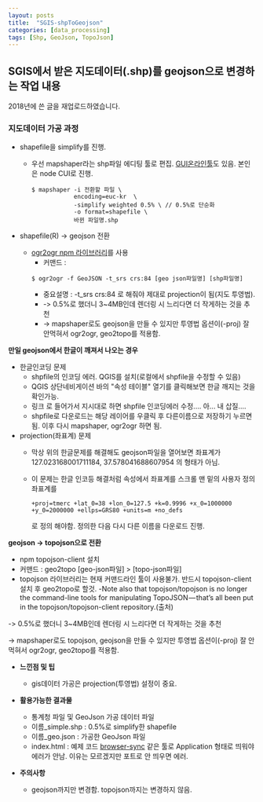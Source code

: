 ```yaml
---
layout: posts
title:  "SGIS-shpToGeojson"
categories: [data_processing]
tags: [Shp, GeoJson, TopoJson]
---
```



## SGIS에서 받은 지도데이터(.shp)를 geojson으로 변경하는 작업 내용

2018년에 쓴 글을 재업로드하였습니다.

### 지도데이터 가공 과정
- shapefile을 simplify를 진행. 
  - 우선 mapshaper라는 shp파일 에디팅 툴로 편집. [GUI온라인툴](http://mapshaper.org/)도 있음. 본인은 node CUI로 진행. 

    ```
    $ mapshaper -i 전환할 파일 \
                encoding=euc-kr  \
                -simplify weighted 0.5% \ // 0.5%로 단순화
                -o format=shapefile \
                바뀐 파일명.shp
    ```

- shapefile(R) -> geojson 전환
  - [ogr2ogr npm 라이브러리](https://www.npmjs.com/package/ogr2ogr)를 사용 
    - 커맨드 : 
    ```
    $ ogr2ogr -f GeoJSON -t_srs crs:84 [geo json파일명] [shp파일명] 
    ```
    - 중요설명 : -t_srs crs:84 로 해줘야 제대로 projection이 됨(지도 투영법).
    - -> 0.5%로 했더니 3~4MB인데 렌더링 시 느리다면 더 작게하는 것을 추천
    - -> mapshaper로도 geojson을 만들 수 있지만 투영법 옵션이(-proj) 잘 안먹혀서 ogr2ogr, geo2topo를 적용함.



**만일 geojson에서 한글이 깨져서 나오는 경우**
- 한글인코딩 문제
  - shpfile의 인코딩 에러. QGIS를 설치(로컬에서 shpfile을 수정할 수 있음)
  - QGIS 상단네비게이션 바의 "속성 테이블" 열기를 클릭해보면 한글 깨지는 것을 확인가능.
  - 링크 로 들어가서 지시대로 하면 shpfile 인코딩에러 수정.... 아... 내 삽질.... 
  - shpfile로 다운로드는 해당 레이어를 우클릭  후 다른이름으로 저장하기 누르면 됨. 이후 다시 mapshaper, ogr2ogr 하면 됨.
- projection(좌표계) 문제
  - 막상 위의 한글문제를 해결해도 geojson파일을 열어보면 좌표계가 127.023168001711184, 37.578041688607954 의 형태가 아님. 
  - 이 문제는 한글 인코등 해결처럼 속성에서 좌표계를 스크롤 맨 밑의 사용자 정의 좌표계를 
    
    ``` 
    +proj=tmerc +lat_0=38 +lon_0=127.5 +k=0.9996 +x_0=1000000 +y_0=2000000 +ellps=GRS80 +units=m +no_defs 
    ```

    로 정의 해야함. 정의한 다음 다시 다른 이름을 다운로드 진행.

**geojson -> topojson으로 전환**
- npm topojson-client 설치
- 커맨드 : geo2topo [geo-json파일] > [topo-json파일]
- topojson 라이브러리는 현재 커맨드라인 툴이 사용불가. 반드시 topojson-client 설치 후 geo2topo로 할것. -Note also that topojson/topojson is no longer the command-line tools for manipulating TopoJSON — that’s all been put in the topojson/topojson-client repository.(출처)

-> 0.5%로 했더니 3~4MB인데 렌더링 시 느리다면 더 작게하는 것을 추천

-> mapshaper로도 topojson, geojson을 만들 수 있지만 투영법 옵션이(-proj) 잘 안먹혀서 ogr2ogr, geo2topo를 적용함.

- **느낀점 및 팁**
  - gis데이터 가공은 projection(투영법) 설정이 중요.


- **활용가능한 결과물**
  - 통계청 파일 및 GeoJson 가공 데이터 파일
  - 이름_simple.shp : 0.5%로 simplify한 shapefile
  - 이름_geo.json : 가공한 GeoJson 파일
  - index.html : 예제 코드 [browser-sync](https://browsersync.io/) 같은 툴로 Application 형태로 띄워야 에러가 안남. 이유는 모르겠지만 포트로 안 띄우면 에러.
  
- **주의사항**
  - geojson까지만 변경함. topojson까지는 변경하지 않음.